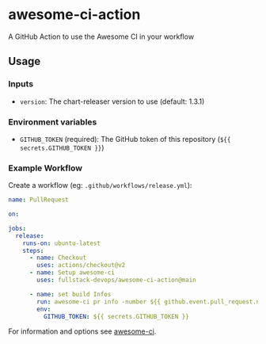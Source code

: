 # awesome-ci-action
A GitHub Action to use the Awesome CI in your workflow

## Usage

### Inputs

- `version`: The chart-releaser version to use (default: 1.3.1)

### Environment variables

- `GITHUB_TOKEN` (required): The GitHub token of this repository (`${{ secrets.GITHUB_TOKEN }}`)

### Example Workflow

Create a workflow (eg: `.github/workflows/release.yml`):

```yaml
name: PullRequest

on:

jobs:
  release:
    runs-on: ubuntu-latest
    steps:
      - name: Checkout
        uses: actions/checkout@v2
      - name: Setup awesome-ci
        uses: fullstack-devops/awesome-ci-action@main

      - name: set build Infos
        run: awesome-ci pr info -number ${{ github.event.pull_request.number }}
        env:
          GITHUB_TOKEN: ${{ secrets.GITHUB_TOKEN }}
```
For information and options see [awesome-ci](https://github.com/fullstack-devops/awesome-ci). 
